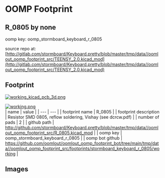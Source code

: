 # OOMP Footprint  
## R_0805  by none  
  
oomp key: oomp_stormboard_keyboard_r_0805  
  
source repo at: [http://gitlab.com/stormboard/Keyboard.pretty/blob/master/tmp/data//oomlout_oomp_footprint_src/TEENSY_2.0.kicad_mod](http://gitlab.com/stormboard/Keyboard.pretty/blob/master/tmp/data//oomlout_oomp_footprint_src/TEENSY_2.0.kicad_mod)  
## Footprint  
  
[![working_kicad_pcb_3d.png](working_kicad_pcb_3d_600.png)](working_kicad_pcb_3d.png)  
  
[![working.png](working_600.png)](working.png)  
| name | value | 
| --- | --- | 
| footprint name | R_0805 | 
| footprint description | Resistor SMD 0805, reflow soldering, Vishay (see dcrcw.pdf) | 
| number of pads | 2 | 
| github path | http://github.com/stormboard/Keyboard.pretty/blob/master/tmp/data//oomlout_oomp_footprint_src/R_0805.kicad_mod | 
| oomp key | oomp_stormboard_keyboard_r_0805 | 
| oomp bot github | https://github.com/oomlout/oomlout_oomp_footprint_bot/tree/main/tmp/data//oomlout_oomp_footprint_src/footprints/stormboard_keyboard_r_0805/working | 
## Images  

